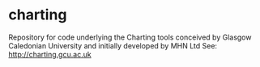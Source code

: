 charting
========

Repository for code underlying the Charting tools conceived by Glasgow Caledonian University and initially developed by MHN Ltd See: http://charting.gcu.ac.uk
